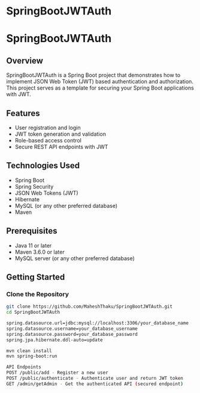 # SpringBootJWTAuth
# SpringBootJWTAuth

## Overview
SpringBootJWTAuth is a Spring Boot project that demonstrates how to implement JSON Web Token (JWT) based authentication and authorization. This project serves as a template for securing your Spring Boot applications with JWT.

## Features
- User registration and login
- JWT token generation and validation
- Role-based access control
- Secure REST API endpoints with JWT

## Technologies Used
- Spring Boot
- Spring Security
- JSON Web Tokens (JWT)
- Hibernate
- MySQL (or any other preferred database)
- Maven

## Prerequisites
- Java 11 or later
- Maven 3.6.0 or later
- MySQL server (or any other preferred database)

## Getting Started

### Clone the Repository
```bash
git clone https://github.com/MaheshThaku/SpringBootJWTAuth.git
cd SpringBootJWTAuth

spring.datasource.url=jdbc:mysql://localhost:3306/your_database_name
spring.datasource.username=your_database_username
spring.datasource.password=your_database_password
spring.jpa.hibernate.ddl-auto=update

mvn clean install
mvn spring-boot:run

API Endpoints
POST /public/add - Register a new user
POST /public/authenticate - Authenticate user and return JWT token
GET /admin/getAdmin - Get the authenticated API (secured endpoint)
